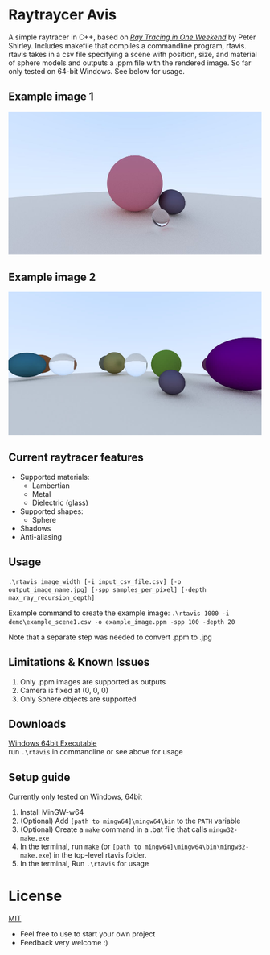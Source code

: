 # Raytraycer Avis

A simple raytracer in C++, based on [_Ray Tracing in One Weekend_](https://raytracing.github.io/books/RayTracingInOneWeekend.html) by Peter Shirley. Includes makefile that compiles a commandline program, rtavis. rtavis takes in a csv file specifying a scene with position, size, and material of sphere models and outputs a .ppm file with the rendered image. So far only tested on 64-bit Windows. See below for usage.

## Example image 1
![Example Image 1](/demo/example_image.jpg)

## Example image 2
![Example Image 2](/demo/example_image2.jpg)

## Current raytracer features
* Supported materials: 
  * Lambertian
  * Metal
  * Dielectric (glass)
* Supported shapes:
  * Sphere
* Shadows
* Anti-aliasing

## Usage
```
.\rtavis image_width [-i input_csv_file.csv] [-o output_image_name.jpg] [-spp samples_per_pixel] [-depth max_ray_recursion_depth]
```
Example command to create the example image: `.\rtavis 1000 -i demo\example_scene1.csv -o example_image.ppm -spp 100 -depth 20`

Note that a separate step was needed to convert .ppm to .jpg

## Limitations & Known Issues
1. Only .ppm images are supported as outputs
2. Camera is fixed at (0, 0, 0)
3. Only Sphere objects are supported

## Downloads
[Windows 64bit Executable](/demo/rtavis.exe)  
run `.\rtavis` in commandline or see above for usage

## Setup guide 
Currently only tested on Windows, 64bit
1. Install MinGW-w64
2. (Optional) Add `[path to mingw64]\mingw64\bin` to the `PATH` variable
3. (Optional) Create a `make` command in a .bat file that calls `mingw32-make.exe`
4. In the terminal, run `make` (or `[path to mingw64]\mingw64\bin\mingw32-make.exe`) in the top-level rtavis folder.
5. In the terminal, Run `.\rtavis` for usage

# License
[MIT](https://opensource.org/licenses/MIT)

- Feel free to use to start your own project
- Feedback very welcome :)

